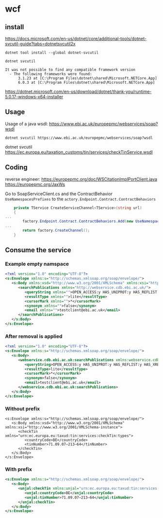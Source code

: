 # wcf

## install

https://docs.microsoft.com/en-us/dotnet/core/additional-tools/dotnet-svcutil-guide?tabs=dotnetsvcutil2x

````dotnet tool install --global dotnet-svcutil````

````dotnet svcutil````
````text
It was not possible to find any compatible framework version
  - The following frameworks were found:
      3.1.23 at [C:\Program Files\dotnet\shared\Microsoft.NETCore.App]
      6.0.3 at [C:\Program Files\dotnet\shared\Microsoft.NETCore.App]
````

https://dotnet.microsoft.com/en-us/download/dotnet/thank-you/runtime-5.0.17-windows-x64-installer

## Usage

Usage of a java wsdl: https://www.ebi.ac.uk/europepmc/webservices/soap?wsdl

````dotnet svcutil https://www.ebi.ac.uk/europepmc/webservices/soap?wsdl````


dotnet svcutil https://ec.europa.eu/taxation_customs/tin/services/checkTinService.wsdl
## Coding

reverse engineer: https://europepmc.org/doc/WSCitationImplPortClient.java
https://europepmc.org/JaxWs

Go to SoapServiceClient.cs and the ContractBehavior `UseNamespacesPrefixes` to the `actory.Endpoint.Contract.ContractBehaviors` 

```csharp
    private TService CreateServiceChannel<TService>(string url)
    {
...
        factory.Endpoint.Contract.ContractBehaviors.Add(new UseNamespacesPrefixes());
...
        return factory.CreateChannel();
    }
```

## Consume the service

### Example empty namspace

```xml
<?xml version="1.0" encoding="UTF-8"?>
<s:Envelope xmlns:s="http://schemas.xmlsoap.org/soap/envelope/">
   <s:Body xmlns:xsd="http://www.w3.org/2001/XMLSchema" xmlns:xsi="http://www.w3.org/2001/XMLSchema-instance">
      <searchPublications xmlns="http://webservice.cdb.ebi.ac.uk/">
         <queryString xmlns="">OPEN_ACCESS:y HAS_UNIPROT:y HAS_REFLIST:y HAS_XREFS:y sort_cited</queryString>
         <resultType xmlns="">lite</resultType>
         <cursorMark xmlns="">*</cursorMark>
         <synonym xmlns="">false</synonym>
         <email xmlns="">testclient@ebi.ac.uk</email>
      </searchPublications>
   </s:Body>
</s:Envelope>
```
### After removal is applied

```xml
<?xml version="1.0" encoding="UTF-8"?>
<s:Envelope xmlns:s="http://schemas.xmlsoap.org/soap/envelope/">
   <s:Body>
      <webservice.cdb.ebi.ac.uk:searchPublications xmlns:webservice.cdb.ebi.ac.uk="http://webservice.cdb.ebi.ac.uk/">
         <queryString>OPEN_ACCESS:y HAS_UNIPROT:y HAS_REFLIST:y HAS_XREFS:y sort_cited</queryString>
         <resultType>lite</resultType>
         <cursorMark>*</cursorMark>
         <synonym>false</synonym>
         <email>testclient@ebi.ac.uk</email>
      </webservice.cdb.ebi.ac.uk:searchPublications>
   </s:Body>
</s:Envelope>
```


### Without prefix

```<?xml version="1.0" encoding="UTF-8"?>
<s:Envelope xmlns:s="http://schemas.xmlsoap.org/soap/envelope/">
   <s:Body xmlns:xsd="http://www.w3.org/2001/XMLSchema" xmlns:xsi="http://www.w3.org/2001/XMLSchema-instance">
      <checkTin xmlns="urn:ec.europa.eu:taxud:tin:services:checkTin:types">
         <countryCode>BE</countryCode>
         <tinNumber>71.09.07–213–64</tinNumber>
      </checkTin>
   </s:Body>
</s:Envelope>
```

### With prefix

```xml
<s:Envelope xmlns:s="http://schemas.xmlsoap.org/soap/envelope/">
   <s:Body>
      <unjal:checkTin xmlns:unjal="urn:ec.europa.eu:taxud:tin:services:checkTin:types">
         <unjal:countryCode>BE</unjal:countryCode>
         <unjal:tinNumber>71.09.07–213–64</unjal:tinNumber>
      </unjal:checkTin>
   </s:Body>
</s:Envelope>
```

```